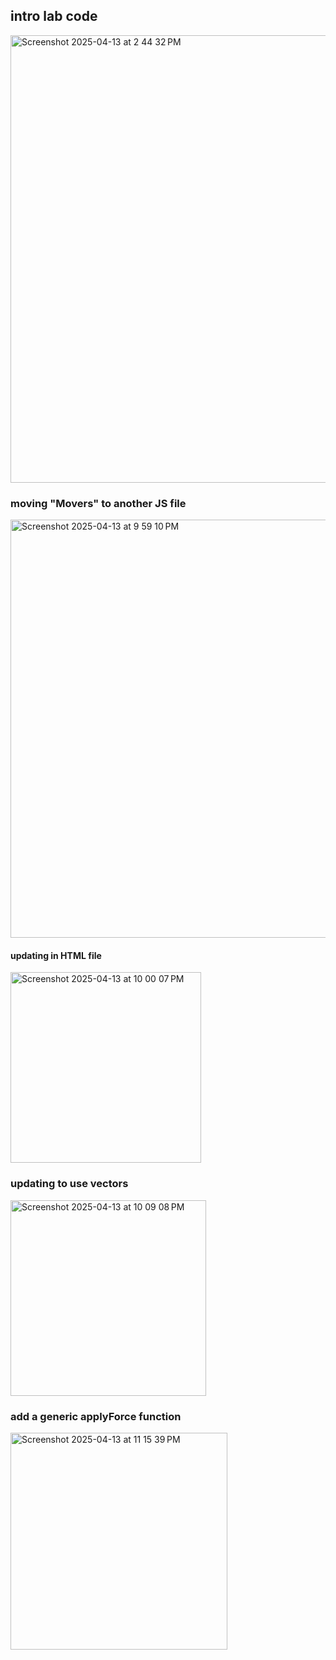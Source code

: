 ## intro lab code
<img width="716" alt="Screenshot 2025-04-13 at 2 44 32 PM" src="https://github.com/user-attachments/assets/32e2277f-393b-4cd2-9a1f-99e35990927b" />

### moving "Movers" to another JS file
<img width="669" alt="Screenshot 2025-04-13 at 9 59 10 PM" src="https://github.com/user-attachments/assets/0a2c0d78-2bdc-4394-82c5-78129ed5663f" />

#### updating in HTML file
<img width="305" alt="Screenshot 2025-04-13 at 10 00 07 PM" src="https://github.com/user-attachments/assets/09219b11-9c56-45e2-a7fa-086977b3102d" />

### updating to use vectors
<img width="313" alt="Screenshot 2025-04-13 at 10 09 08 PM" src="https://github.com/user-attachments/assets/2efa8358-7c65-40af-8eaf-6569ed5fde23" />

### add a generic applyForce function
<img width="347" alt="Screenshot 2025-04-13 at 11 15 39 PM" src="https://github.com/user-attachments/assets/90a839c3-525f-4843-adff-c922c3a3197e" />
